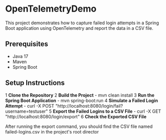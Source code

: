 # OpenTelemetryDemo

This project demonstrates how to capture failed login attempts in a Spring Boot application using OpenTelemetry and report the data in a CSV file.

## Prerequisites

- Java 17
- Maven
- Spring Boot

## Setup Instructions


1 **Clone the Repository**
2 **Build the Project**
     - mvn clean install
3 **Run the Spring Boot Application**
     - mvn spring-boot:run
4 **Simulate a Failed Login Attempt**
     - curl -X POST "http://localhost:8080/login/fail?username=testuser"
5 **Export the Failed Logins to a CSV File**
     - curl -X GET "http://localhost:8080/login/export"
6 **Check the Exported CSV File**

After running the export command, you should find the CSV file named failed-logins.csv in the project's root director    
